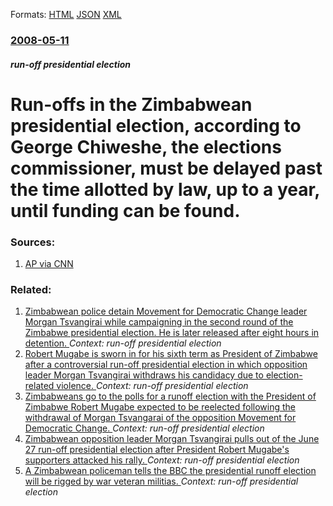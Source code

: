 
Formats: [HTML](/news/2008/05/11/run-offs-in-the-zimbabwean-presidential-election-according-to-george-chiweshe-the-elections-commissioner-must-be-delayed-past-the-time-a.html)  [JSON](/news/2008/05/11/run-offs-in-the-zimbabwean-presidential-election-according-to-george-chiweshe-the-elections-commissioner-must-be-delayed-past-the-time-a.json)  [XML](/news/2008/05/11/run-offs-in-the-zimbabwean-presidential-election-according-to-george-chiweshe-the-elections-commissioner-must-be-delayed-past-the-time-a.xml)  

### [2008-05-11](/news/2008/05/11/index.md)

##### run-off presidential election
#  Run-offs in the Zimbabwean presidential election, according to George Chiweshe, the elections commissioner, must be delayed past the time allotted by law, up to a year, until funding can be found. 




### Sources:

1. [AP via CNN](http://www.cnn.com/2008/WORLD/africa/05/11/zimbabwe.runoff.ap/index.html)

### Related:

1. [ Zimbabwean police detain Movement for Democratic Change leader Morgan Tsvangirai while campaigning in the second round of the Zimbabwe presidential election. He is later released after eight hours in detention. ](/news/2008/06/4/zimbabwean-police-detain-movement-for-democratic-change-leader-morgan-tsvangirai-while-campaigning-in-the-second-round-of-the-zimbabwe-pres.md) _Context: run-off presidential election_
2. [ Robert Mugabe is sworn in for his sixth term as President of Zimbabwe after a controversial run-off presidential election in which opposition leader Morgan Tsvangirai withdraws his candidacy due to election-related violence. ](/news/2008/06/29/robert-mugabe-is-sworn-in-for-his-sixth-term-as-president-of-zimbabwe-after-a-controversial-run-off-presidential-election-in-which-oppositi.md) _Context: run-off presidential election_
3. [ Zimbabweans go to the polls for a runoff election with the President of Zimbabwe Robert Mugabe expected to be reelected following the withdrawal of Morgan Tsvangarai of the opposition Movement for Democratic Change. ](/news/2008/06/27/zimbabweans-go-to-the-polls-for-a-runoff-election-with-the-president-of-zimbabwe-robert-mugabe-expected-to-be-reelected-following-the-withd.md) _Context: run-off presidential election_
4. [ Zimbabwean opposition leader Morgan Tsvangirai pulls out of the June 27 run-off presidential election after President Robert Mugabe's supporters attacked his rally. ](/news/2008/06/22/zimbabwean-opposition-leader-morgan-tsvangirai-pulls-out-of-the-june-27-run-off-presidential-election-after-president-robert-mugabe-s-suppo.md) _Context: run-off presidential election_
5. [ A Zimbabwean policeman tells the BBC the presidential runoff election will be rigged by war veteran militias. ](/news/2008/05/9/a-zimbabwean-policeman-tells-the-bbc-the-presidential-runoff-election-will-be-rigged-by-war-veteran-militias.md) _Context: run-off presidential election_
